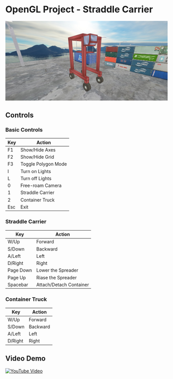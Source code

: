 # OpenGL Project - Straddle Carrier

![Screenshot](/screenshot.jpg)

## Controls
### Basic Controls

| Key | Action              |
| --- | ------------------- |
| F1  | Show/Hide Axes      |
| F2  | Show/Hide Grid      |
| F3  | Toggle Polygon Mode |
| l   | Turn on Lights      |
| L   | Turn off Lights     |
| 0   | Free-roam Camera    |
| 1   | Straddle Carrier    |
| 2   | Container Truck     |
| Esc | Exit                |


### Straddle Carrier

| Key       | Action                        |
| --------- | ----------------------------- |
| W/Up      | Forward                       |
| S/Down    | Backward                      |
| A/Left    | Left                          |
| D/Right   | Right                         |
| Page Down | Lower the Spreader            |
| Page Up   | Riase the Spreader            |
| Spacebar  | Attach/Detach Container       |


### Container Truck

| Key       | Action                        |
| --------- | ----------------------------- |
| W/Up      | Forward                       |
| S/Down    | Backward                      |
| A/Left    | Left                          |
| D/Right   | Right                         |

## Video Demo
[![YouTube Video](https://img.youtube.com/vi/oBch4zQRONE/hqdefault.jpg)](https://www.youtube.com/watch?v=oBch4zQRONE)
